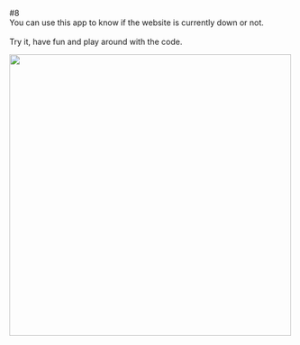 #8
<br/>
You can use this app to know if the website is currently down or not.<br/><br/>
Try it, have fun and play around with the code.<br/>


<img src="https://user-images.githubusercontent.com/57795657/73068499-107ec400-3eb4-11ea-8e90-d13cfe32833c.png" width="500" height = "500">
